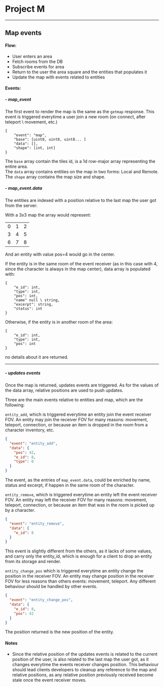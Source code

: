 # Project M

***

## Map events

#### Flow:

- User enters an area
- Fetch rooms from the DB
- Subscribe events for area
- Return to the user the area square and the entities that populates it
- Update the map with events related to entities


#### Events:

##### - map_event

The first event to render the map is the same as the `getmap` response.
This event is triggered everytime a user join a new room (on connect, after teleport \ movement, etc.)

```
{
    "event": "map", 
    "base": [uint8, uint8, uint8... ]
    "data": [],
    "shape": [int, int]
}
```

The `base` array contain the tiles id, is a 1d row-major array representing the entire area.  
The `data` array contains entities on the map in two forms: Local and Remote.
The `shape` array contains the map size and shape.

##### - map_event.data

The entities are indexed with a position relative to the last map the user got from the server:

With a 3x3 map the array would represent:

| | | | 
--- | --- | --- |
| 0 | 1 | 2 |
| 3 | 4 | 5 |
| 6 | 7 | 8 |

And an entity with value pos=4 would go in the center. 


If the entity is in the same room of the event receiver (as in this case with 4, since the character is always in the map center), data array is populated with:

```
{
    "e_id": int,
    "type": int,
    "pos": int, 
    "name" null \ string,
    "excerpt": string,
    "status": int
}
``` 

Otherwise, if the entity is in another room of the area:

```
{
    "e_id": int,
    "type": int, 
    "pos": int 
}
```

no details about it are returned.


---

##### - updates events 
  
Once the map is returned, updates events are triggered. As for the values of the data array, relative positions are used to push updates.

Three are the main events relative to entities and map, which are the following:

`entity_add`, which is triggered everytime an entity join the event receiver FOV. An entity may join the receiver FOV for many reasons: movement, teleport, connection, or because an item is dropped in the room from a character inventory, etc.

```json
{
  "event": "entity_add",
  "data": {
    "pos": 42,
    "e_id": 8,
    "type": 0
  }
}
```

The event, as the entries of `map_event.data`, could be enriched by name, status and excerpt, if happen in the same room of the character.

`entity_remove`, which is triggered everytime an entity left the event receiver FOV. An entity may left the receiver FOV for many reasons: movement, teleport, connection, or because an item that was in the room is picked up by a character.

```json
{
  "event": "entity_remove",
  "data": {
    "e_id": 8
  }
}
```

This event is slightly different from the others, as it lacks of some values, and carry only the entity_id, which is enough for a client to drop an entity from its storage and render.

`entity_change_pos` which is triggered everytime an entity change the position in the receiver FOV.
An entity may change position in the receiver FOV for less reasons than others events: movement, teleport. Any different behaviour should be handled by other events.

```json
{
  "event": "entity_change_pos",
  "data": {
    "e_id": 8,
    "pos": 42
  }
}
```
The position returned is the new position of the entity.


#### Notes

 - Since the relative position of the updates events is related to the current position of the user, is also related to the last map the user got, as it changes everytime the events receiver changes position. This behaviour should lead clients developers to cleanup any reference to the map and relative positions, as any relative position previously received become stale once the event receiver moves.
